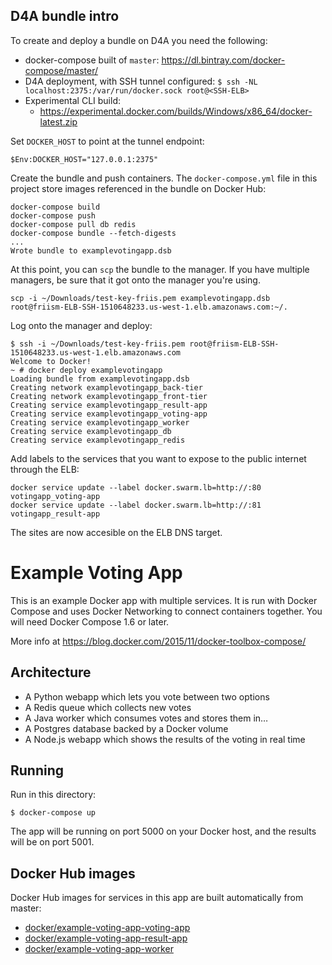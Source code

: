 D4A bundle intro
-----

To create and deploy a bundle on D4A you need the following:

 * docker-compose built of `master`: https://dl.bintray.com/docker-compose/master/
 * D4A deployment, with SSH tunnel configured: `$ ssh -NL localhost:2375:/var/run/docker.sock root@<SSH-ELB>`
 * Experimental CLI build:
    - https://experimental.docker.com/builds/Windows/x86_64/docker-latest.zip

Set `DOCKER_HOST` to point at the tunnel endpoint:

    $Env:DOCKER_HOST="127.0.0.1:2375"

Create the bundle and push containers. The `docker-compose.yml` file in this project store images referenced in the bundle on Docker Hub:

    docker-compose build
    docker-compose push
    docker-compose pull db redis
    docker-compose bundle --fetch-digests
    ...
    Wrote bundle to examplevotingapp.dsb

At this point, you can `scp` the bundle to the manager. If you have multiple managers, be sure that it got onto the manager you're using.

    scp -i ~/Downloads/test-key-friis.pem examplevotingapp.dsb root@friism-ELB-SSH-1510648233.us-west-1.elb.amazonaws.com:~/.

Log onto the manager and deploy:

    $ ssh -i ~/Downloads/test-key-friis.pem root@friism-ELB-SSH-1510648233.us-west-1.elb.amazonaws.com
    Welcome to Docker!
    ~ # docker deploy examplevotingapp
    Loading bundle from examplevotingapp.dsb
    Creating network examplevotingapp_back-tier
    Creating network examplevotingapp_front-tier
    Creating service examplevotingapp_result-app
    Creating service examplevotingapp_voting-app
    Creating service examplevotingapp_worker
    Creating service examplevotingapp_db
    Creating service examplevotingapp_redis

Add labels to the services that you want to expose to the public internet through the ELB:

    docker service update --label docker.swarm.lb=http://:80 votingapp_voting-app
    docker service update --label docker.swarm.lb=http://:81 votingapp_result-app

The sites are now accesible on the ELB DNS target.

Example Voting App
==================

This is an example Docker app with multiple services. It is run with Docker Compose and uses Docker Networking to connect containers together. You will need Docker Compose 1.6 or later.

More info at https://blog.docker.com/2015/11/docker-toolbox-compose/

Architecture
-----

* A Python webapp which lets you vote between two options
* A Redis queue which collects new votes
* A Java worker which consumes votes and stores them in…
* A Postgres database backed by a Docker volume
* A Node.js webapp which shows the results of the voting in real time

Running
-------

Run in this directory:

    $ docker-compose up

The app will be running on port 5000 on your Docker host, and the results will be on port 5001.

Docker Hub images
-----------------

Docker Hub images for services in this app are built automatically from master:

 - [docker/example-voting-app-voting-app](https://hub.docker.com/r/docker/example-voting-app-voting-app/)
 - [docker/example-voting-app-result-app](https://hub.docker.com/r/docker/example-voting-app-result-app/)
 - [docker/example-voting-app-worker](https://hub.docker.com/r/docker/example-voting-app-worker/)
